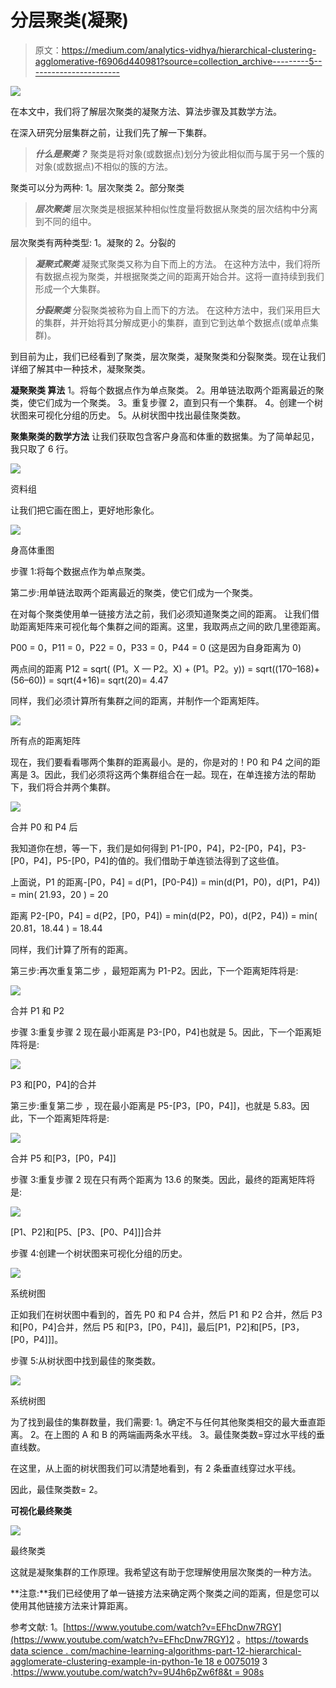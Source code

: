 # 分层聚类(凝聚)

> 原文：<https://medium.com/analytics-vidhya/hierarchical-clustering-agglomerative-f6906d440981?source=collection_archive---------5----------------------->

![](img/bed92e13ab6f2877109975ba2c621617.png)

在本文中，我们将了解层次聚类的凝聚方法、算法步骤及其数学方法。

在深入研究分层集群之前，让我们先了解一下集群。

> ***什么是聚类？*** 聚类是将对象(或数据点)划分为彼此相似而与属于另一个簇的对象(或数据点)不相似的簇的方法。

聚类可以分为两种:
1。层次聚类
2。部分聚类

> ***层次聚类*** 层次聚类是根据某种相似性度量将数据从聚类的层次结构中分离到不同的组中。

层次聚类有两种类型:
1。凝聚的
2。分裂的

> ***凝聚式聚类*** 凝聚式聚类又称为自下而上的方法。
> 在这种方法中，我们将所有数据点视为聚类，并根据聚类之间的距离开始合并。这将一直持续到我们形成一个大集群。
> 
> ***分裂聚类*** 分裂聚类被称为自上而下的方法。
> 在这种方法中，我们采用巨大的集群，并开始将其分解成更小的集群，直到它到达单个数据点(或单点集群)。

到目前为止，我们已经看到了聚类，层次聚类，凝聚聚类和分裂聚类。现在让我们详细了解其中一种技术，凝聚聚类。

**凝聚聚类
算法** 1。将每个数据点作为单点聚类。
2。用单链法取两个距离最近的聚类，使它们成为一个聚类。
3。重复步骤 2，直到只有一个集群。
4。创建一个树状图来可视化分组的历史。
5。从树状图中找出最佳聚类数。

**聚集聚类的数学方法** 让我们获取包含客户身高和体重的数据集。为了简单起见，我只取了 6 行。

![](img/a11d815d269b293926d89cb74cdcdc3f.png)

资料组

让我们把它画在图上，更好地形象化。

![](img/f3a427619d54aadfb6cf4ccfa4748cf2.png)

身高体重图

步骤 1:将每个数据点作为单点聚类。

第二步:用单链法取两个距离最近的聚类，使它们成为一个聚类。

在对每个聚类使用单一链接方法之前，我们必须知道聚类之间的距离。
让我们借助距离矩阵来可视化每个集群之间的距离。这里，我取两点之间的欧几里德距离。

P00 = 0，P11 = 0，P22 = 0，P33 = 0，P44 = 0
(这是因为自身距离为 0)

两点间的距离 P12
= sqrt( (P1。X — P2。X) + (P1。P2。y))
= sqrt((170–168)+(56–60))
= sqrt(4+16)= sqrt(20)= 4.47

同样，我们必须计算所有集群之间的距离，并制作一个距离矩阵。

![](img/e189a20688ae243b617374ca8d0910e9.png)

所有点的距离矩阵

现在，我们要看看哪两个集群的距离最小。是的，你是对的！P0 和 P4 之间的距离是 3。因此，我们必须将这两个集群组合在一起。现在，在单连接方法的帮助下，我们将合并两个集群。

![](img/ef366ebadacba5a7fd28bf2003299586.png)

合并 P0 和 P4 后

我知道你在想，等一下，我们是如何得到 P1-[P0，P4]，P2-[P0，P4]，P3-[P0，P4]，P5-[P0，P4]的值的。我们借助于单连锁法得到了这些值。

上面说，P1 的距离-[P0，P4] = d(P1，[P0-P4])
= min(d(P1，P0)，d(P1，P4)) = min( 21.93，20 ) = 20

距离 P2-[P0，P4] = d(P2，[P0，P4])
= min(d(P2，P0)，d(P2，P4)) = min( 20.81，18.44 ) = 18.44

同样，我们计算了所有的距离。

第三步:再次重复第二步
，最短距离为 P1-P2。因此，下一个距离矩阵将是:

![](img/31225acbdb815da89fc2bb8eec9d9f76.png)

合并 P1 和 P2

步骤 3:重复步骤 2
现在最小距离是 P3-[P0，P4]也就是 5。因此，下一个距离矩阵将是:

![](img/e5df54058615b2fe7ed12c4cc3c5b800.png)

P3 和[P0，P4]的合并

第三步:重复第二步
，现在最小距离是 P5-[P3，[P0，P4]]，也就是 5.83。因此，下一个距离矩阵将是:

![](img/4adefb163ad5f42552de70241346dee4.png)

合并 P5 和[P3，[P0，P4]]

步骤 3:重复步骤 2
现在只有两个距离为 13.6 的聚类。因此，最终的距离矩阵将是:

![](img/99b0509fe27a96cbbdd202926a6dec47.png)

[P1、P2]和[P5、[P3、[P0、P4]]]合并

步骤 4:创建一个树状图来可视化分组的历史。

![](img/61e8e6ab221b1d6d049cc4ca2a73a020.png)

系统树图

正如我们在树状图中看到的，首先 P0 和 P4 合并，然后 P1 和 P2 合并，然后 P3 和[P0，P4]合并，然后 P5 和[P3，[P0，P4]]，最后[P1，P2]和[P5，[P3，[P0，P4]]]。

步骤 5:从树状图中找到最佳的聚类数。

![](img/a4b2c377fe59f8e0e68db324ba7a9db1.png)

系统树图

为了找到最佳的集群数量，我们需要:
1。确定不与任何其他聚类相交的最大垂直距离。
2。在上图的 A 和 B 的两端画两条水平线。
3。最佳聚类数=穿过水平线的垂直线数。

在这里，从上面的树状图我们可以清楚地看到，有 2 条垂直线穿过水平线。

因此，最佳聚类数= 2。

**可视化最终聚类**

![](img/d7233c2777472c1aced72b8721d27263.png)

最终聚类

这就是凝聚集群的工作原理。我希望这有助于您理解使用层次聚类的一种方法。

**注意:**我们已经使用了单一链接方法来确定两个聚类之间的距离，但是您可以使用其他链接方法来计算距离。

参考文献:
1。[https://www.youtube.com/watch?v=EFhcDnw7RGY](https://www.youtube.com/watch?v=EFhcDnw7RGY)2
。[https://towards data science . com/machine-learning-algorithms-part-12-hierarchical-agglomerate-clustering-example-in-python-1e 18 e 0075019](https://towardsdatascience.com/machine-learning-algorithms-part-12-hierarchical-agglomerative-clustering-example-in-python-1e18e0075019)
3 .[https://www.youtube.com/watch?v=9U4h6pZw6f8&t = 908s](https://www.youtube.com/watch?v=9U4h6pZw6f8&t=908s)